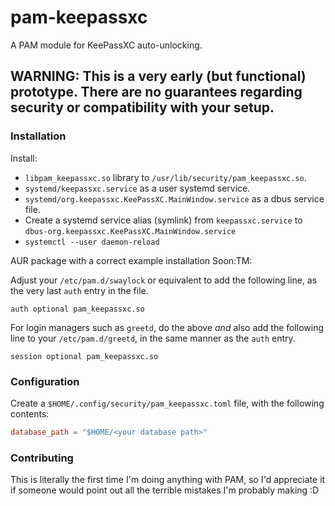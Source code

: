 # pam-keepassxc
A PAM module for KeePassXC auto-unlocking.

## WARNING: This is a very early (but functional) prototype. There are no guarantees regarding security or compatibility with your setup.

### Installation

Install: 
  - `libpam_keepassxc.so` library to `/usr/lib/security/pam_keepassxc.so`.
  - `systemd/keepassxc.service` as a user systemd service.
  - `systemd/org.keepassxc.KeePassXC.MainWindow.service` as a dbus service file.
  -  Create a systemd service alias (symlink) from `keepassxc.service` to `dbus-org.keepassxc.KeePassXC.MainWindow.service`
  - `systemctl --user daemon-reload`

AUR package with a correct example installation Soon:TM:

Adjust your `/etc/pam.d/swaylock` or equivalent to add the following line, as the very last `auth` entry in the file.
```
auth optional pam_keepassxc.so
```

For login managers such as `greetd`, do the above *and* also add the following line to your `/etc/pam.d/greetd`, in the same manner as the `auth` entry.
```
session optional pam_keepassxc.so
```

### Configuration

Create a `$HOME/.config/security/pam_keepassxc.toml` file, with the following contents:
```toml
database_path = "$HOME/<your database path>"
```

### Contributing

This is literally the first time I'm doing anything with PAM, so I'd appreciate it if someone would point out all the terrible mistakes I'm probably making :D
